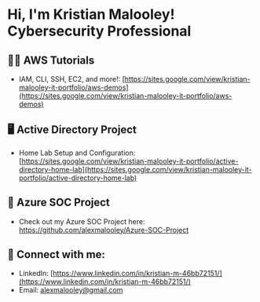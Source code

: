 <h1>Hi, I'm Kristian Malooley! <br/>Cybersecurity Professional</h1>

<h2>👨‍💻 AWS Tutorials</h2>

- IAM, CLI, SSH, EC2, and more!: [https://sites.google.com/view/kristian-malooley-it-portfolio/aws-demos](https://sites.google.com/view/kristian-malooley-it-portfolio/aws-demos)

<h2>🖥️ Active Directory Project</h2>

- Home Lab Setup and Configuration: [https://sites.google.com/view/kristian-malooley-it-portfolio/active-directory-home-lab](https://sites.google.com/view/kristian-malooley-it-portfolio/active-directory-home-lab)

<h2>🔗 Azure SOC Project</h2>

- Check out my Azure SOC Project here: https://github.com/alexmalooley/Azure-SOC-Project

<h2> 🤳 Connect with me:</h2>

- LinkedIn: [https://www.linkedin.com/in/kristian-m-46bb72151/](https://www.linkedin.com/in/kristian-m-46bb72151/)
- Email: alexmalooley@gmail.com

<!--
**kristianmalooley/kristianmalooley** is a ✨ _special_ ✨ repository because its `README.md` (this file) appears on your GitHub profile.

Here are some ideas to get you started:

- 🔭 I’m currently working on ...
- 🌱 I’m currently learning ...
- 👯 I’m looking to collaborate on ...
- 🤔 I’m looking for help with ...

-->


